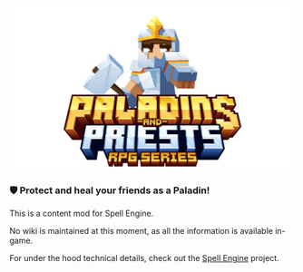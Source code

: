 ![Title](.github/title.png)

### 🛡️ Protect and heal your friends as a Paladin!

This is a content mod for Spell Engine.

No wiki is maintained at this moment, as all the information is available in-game.

For under the hood technical details, check out the [Spell Engine](https://github.com/ZsoltMolnarrr/SpellEngine) project.